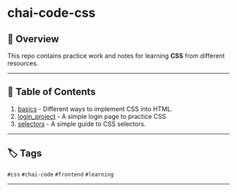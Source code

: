 # chai-code-css

## 📝 Overview
This repo contains practice work and notes for learning **CSS** from different resources.

-----

## 📁 Table of Contents

1. [basics](./basics/) - Different ways to implement CSS into HTML.
2. [login_project](./login_project/) - A simple login page to practice CSS
3. [selectors](./selectors/) - A simple guide to CSS selectors.

-----

## 🏷️ Tags 

`#css` `#chai-code` `#frontend` `#learning`

-----